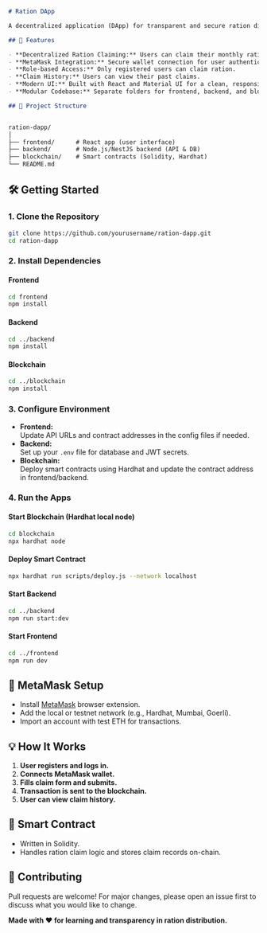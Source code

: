 ```markdown
# Ration DApp

A decentralized application (DApp) for transparent and secure ration distribution using blockchain technology.

## 🚀 Features

- **Decentralized Ration Claiming:** Users can claim their monthly ration directly on the blockchain.
- **MetaMask Integration:** Secure wallet connection for user authentication and transaction signing.
- **Role-based Access:** Only registered users can claim ration.
- **Claim History:** Users can view their past claims.
- **Modern UI:** Built with React and Material UI for a clean, responsive experience.
- **Modular Codebase:** Separate folders for frontend, backend, and blockchain smart contracts.

## 📁 Project Structure


ration-dapp/
│
├── frontend/      # React app (user interface)
├── backend/       # Node.js/NestJS backend (API & DB)
├── blockchain/    # Smart contracts (Solidity, Hardhat)
└── README.md
```

## 🛠️ Getting Started

### 1. Clone the Repository

```bash
git clone https://github.com/yourusername/ration-dapp.git
cd ration-dapp
```

### 2. Install Dependencies

#### Frontend

```bash
cd frontend
npm install
```

#### Backend

```bash
cd ../backend
npm install
```

#### Blockchain

```bash
cd ../blockchain
npm install
```

### 3. Configure Environment

- **Frontend:**  
  Update API URLs and contract addresses in the config files if needed.
- **Backend:**  
  Set up your `.env` file for database and JWT secrets.
- **Blockchain:**  
  Deploy smart contracts using Hardhat and update the contract address in frontend/backend.

### 4. Run the Apps

#### Start Blockchain (Hardhat local node)

```bash
cd blockchain
npx hardhat node
```

#### Deploy Smart Contract

```bash
npx hardhat run scripts/deploy.js --network localhost
```

#### Start Backend

```bash
cd ../backend
npm run start:dev
```

#### Start Frontend

```bash
cd ../frontend
npm run dev
```

## 🦊 MetaMask Setup

- Install [MetaMask](https://metamask.io/) browser extension.
- Add the local or testnet network (e.g., Hardhat, Mumbai, Goerli).
- Import an account with test ETH for transactions.

## 💡 How It Works

1. **User registers and logs in.**
2. **Connects MetaMask wallet.**
3. **Fills claim form and submits.**
4. **Transaction is sent to the blockchain.**
5. **User can view claim history.**

## 📜 Smart Contract

- Written in Solidity.
- Handles ration claim logic and stores claim records on-chain.

## 🤝 Contributing

Pull requests are welcome! For major changes, please open an issue first to discuss what you would like to change.


**Made with ❤️ for learning and transparency in ration distribution.**
```
